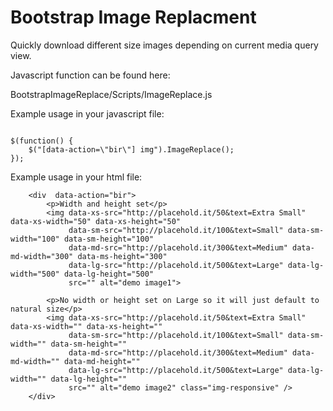 Bootstrap Image Replacment
========================

Quickly download different size images depending on current media query view. 

Javascript function can be found here:

BootstrapImageReplace/Scripts/ImageReplace.js

Example usage in your javascript file: 

<code>
$(function() {
    $("[data-action=\"bir\"] img").ImageReplace(); 
});
</code>

Example usage in your html file:

        <div  data-action="bir">
            <p>Width and height set</p>
            <img data-xs-src="http://placehold.it/50&text=Extra Small" data-xs-width="50" data-xs-height="50"
                 data-sm-src="http://placehold.it/100&text=Small" data-sm-width="100" data-sm-height="100"
                 data-md-src="http://placehold.it/300&text=Medium" data-md-width="300" data-ms-height="300"
                 data-lg-src="http://placehold.it/500&text=Large" data-lg-width="500" data-lg-height="500"
                 src="" alt="demo image1">

            <p>No width or height set on Large so it will just default to natural size</p>
            <img data-xs-src="http://placehold.it/50&text=Extra Small" data-xs-width="" data-xs-height=""
                 data-sm-src="http://placehold.it/100&text=Small" data-sm-width="" data-sm-height=""
                 data-md-src="http://placehold.it/300&text=Medium" data-md-width="" data-md-height=""
                 data-lg-src="http://placehold.it/500&text=Large" data-lg-width="" data-lg-height=""
                 src="" alt="demo image2" class="img-responsive" />
        </div>
